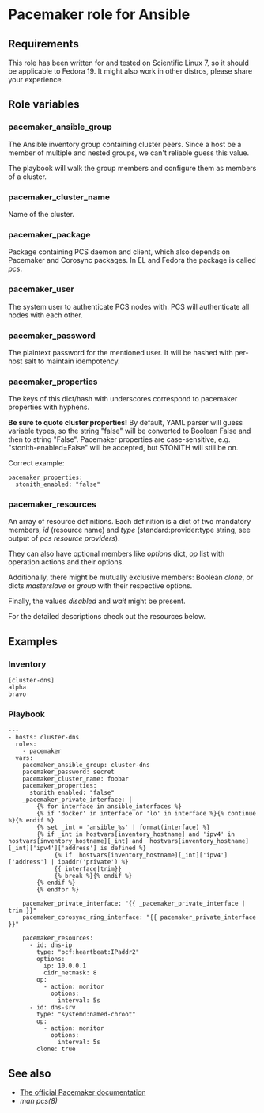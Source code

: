 # Pacemaker role for Ansible

## Requirements

This role has been written for and tested on Scientific Linux 7, so it should be applicable to Fedora 19. It might also work in other distros, please share your experience.

## Role variables

### pacemaker\_ansible\_group

The Ansible inventory group containing cluster peers. Since a host be a member of multiple and nested groups, we can't reliable guess this value.

The playbook will walk the group members and configure them as members of a cluster.

### pacemaker\_cluster\_name

Name of the cluster.

### pacemaker\_package

Package containing PCS daemon and client, which also depends on Pacemaker and Corosync packages. In EL and Fedora the package is called *pcs*.

### pacemaker\_user

The system user to authenticate PCS nodes with. PCS will authenticate all nodes with each other.

### pacemaker\_password

The plaintext password for the mentioned user. It will be hashed with per-host salt to maintain idempotency.

### pacemaker\_properties

The keys of this dict/hash with underscores correspond to pacemaker properties with hyphens.

**Be sure to quote cluster properties!** By default, YAML parser will guess variable types, so the string "false" will be converted to Boolean False and then to string "False". Pacemaker properties are case-sensitive, e.g. "stonith-enabled=False" will be accepted, but STONITH will still be on.

Correct example:

    pacemaker_properties:
      stonith_enabled: "false"

### pacemaker\_resources

An array of resource definitions. Each definition is a dict of two mandatory members, *id* (resource name) and *type* (standard:provider:type string, see output of *pcs resource providers*).

They can also have optional members like *options* dict, *op* list with operation actions and their options.

Additionally, there might be mutually exclusive members: Boolean *clone*, or dicts *masterslave* or *group* with their respective options. 

Finally, the values *disabled* and *wait* might be present.

For the detailed descriptions check out the resources below.

## Examples

### Inventory

    [cluster-dns]
    alpha
    bravo

### Playbook
    ---
    - hosts: cluster-dns
      roles:
        - pacemaker
      vars:
        pacemaker_ansible_group: cluster-dns
        pacemaker_password: secret
        pacemaker_cluster_name: foobar
        pacemaker_properties:
          stonith_enabled: "false"
        _pacemaker_private_interface: |
            {% for interface in ansible_interfaces %}
            {% if 'docker' in interface or 'lo' in interface %}{% continue %}{% endif %}
            {% set _int = 'ansible_%s' | format(interface) %}
            {% if _int in hostvars[inventory_hostname] and 'ipv4' in  hostvars[inventory_hostname][_int] and  hostvars[inventory_hostname][_int]['ipv4']['address'] is defined %}
                 {% if  hostvars[inventory_hostname][_int]['ipv4']['address'] | ipaddr('private') %}
                 {{ interface|trim}}
                 {% break %}{% endif %}
            {% endif %}
            {% endfor %}

        pacemaker_private_interface: "{{ _pacemaker_private_interface | trim }}"
        pacemaker_corosync_ring_interface: "{{ pacemaker_private_interface }}"

        pacemaker_resources:
          - id: dns-ip
            type: "ocf:heartbeat:IPaddr2"
            options:
              ip: 10.0.0.1
              cidr_netmask: 8
            op:
              - action: monitor
                options:
                  interval: 5s
          - id: dns-srv
            type: "systemd:named-chroot"
            op:
              - action: monitor
                options:
                  interval: 5s
            clone: true

## See also

- [The official Pacemaker documentation](http://clusterlabs.org/doc/)
- *man pcs(8)*
